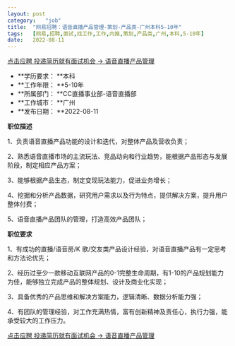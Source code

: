 ```yaml
---
layout:	post
category:	"job"
title:	"网易招聘：语音直播产品管理-策划-产品类-广州本科5-10年"
tags:	[网易,招聘,面试,找工作,工作,内推,策划,产品类,广州,本科,5-10年]
date:	2022-08-11
---
```


[点击应聘 投递简历就有面试机会 ->  语音直播产品管理](http://mobile.bole.netease.com/bole/boleDetail?id=38429&employeeId=346f03c3cda5f04c&key=all)



- **学历要求： **本科
- **工作年限： **5-10年
- **所属部门： **CC直播事业部-语音直播部
- **工作城市： **广州
- **发布日期： **2022-08-11



**职位描述**

1、负责语音直播产品功能的设计和迭代，对整体产品及营收负责；

2、熟悉语音直播市场的主流玩法、竞品动向和行业趋势，能根据产品形态与发展阶段，制定相应产品方案；

3、能够根据产品生态，制定变现玩法能力，促进业务增长；

4、挖掘和分析产品数据，研究用户需求以及行为特点，提供解决方案，提升用户整体付费；

5、语音直播产品团队的管理，打造高效产品团队；





**职位要求**

1、有成功的直播/语音房/K 歌/交友类产品设计经验，对语音直播产品有一定思考和方法论优先；

2、经历过至少一款移动互联网产品的0-1完整生命周期，有1-10的产品规划能力为佳，能够独立完成产品的整体规划、设计及商业化实现；

3、具备优秀的产品思维和解决方案能力，逻辑清晰、数据分析能力强；

4、有团队的管理经验，对工作充满热情，富有创新精神及责任心，执行力强，能承受较大的工作压力。



[点击应聘 投递简历就有面试机会 ->  语音直播产品管理](http://mobile.bole.netease.com/bole/boleDetail?id=38429&employeeId=346f03c3cda5f04c&key=all)